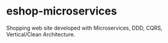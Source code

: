 # eshop-microservices
Shopping web site developed with Microservices, DDD, CQRS, Vertical/Clean Architecture.
